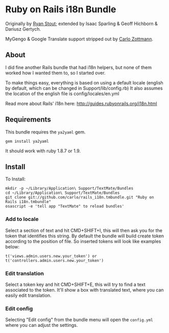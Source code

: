 # Ruby on Rails i18n Bundle #

Originally by [Ryan Stout](http://www.agileproductions.com/); extended by Isaac Sparling & Geoff Hichborn & Dariusz Gertych.

MyGengo & Google Translate support stripped out by [Carlo Zottmann](http://github.com/carlo/).


## About ##

I did fine another Rails bundle that had i18n helpers, but none of them worked how I wanted them to, so I started over.

To make things easy, everything is based on using a default locale (english by default, which can be changed in Support/lib/config.rb)  It also assumes the location of the english file is config/locales/en.yml

Read more about Rails' i18n here: http://guides.rubyonrails.org/i18n.html


## Requirements ##

This bundle requires the `ya2yaml` gem.

    gem install ya2yaml
	
It should work with ruby 1.8.7 or 1.9.


## Install ##
To Install:

	mkdir -p ~/Library/Application\ Support/TextMate/Bundles
	cd ~/Library/Application\ Support/TextMate/Bundles
	git clone git://github.com/carlo/rails_i18n.tmbundle.git "Ruby on Rails i18n.tmbundle"
	osascript -e 'tell app "TextMate" to reload bundles'


### Add to locale ###

Select a section of text and hit CMD+SHIFT+I, this will then ask you for the token that identifies this string.  By default the bundle will build create token according to the position of file. So inserted tokens will look like examples below:

	t('views.admin.users.new.your_token') or t('controllers.admin.users.new.your_token')


### Edit translation ###

Select a token key and hit CMD+SHIFT+E, this will try to find a text associated to the token.  It'll show a box with translated text, where you can easily edit translation. 


### Edit config ###
  
Selecting "Edit config" from the bundle menu will open the `config.yml` where you can adjust the settings.

